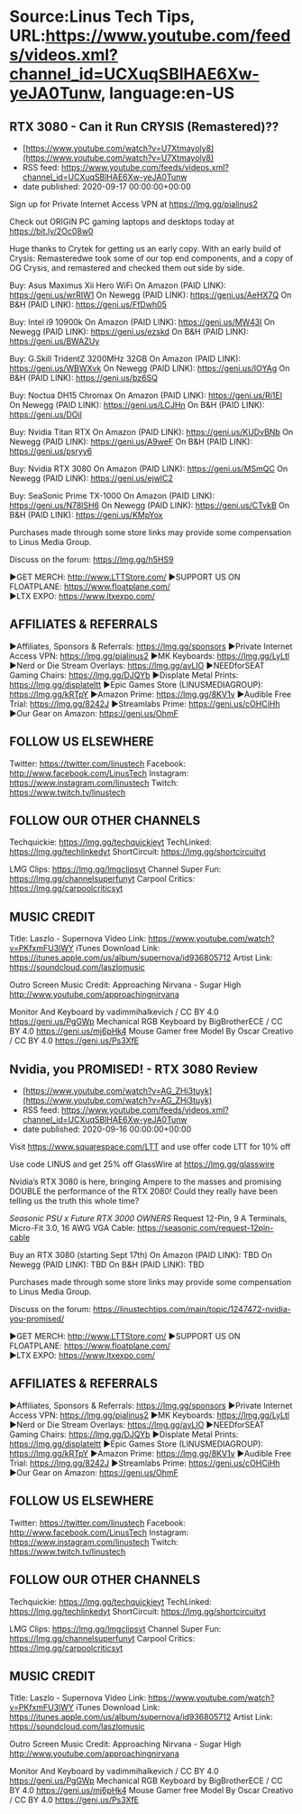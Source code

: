 # Source:Linus Tech Tips, URL:https://www.youtube.com/feeds/videos.xml?channel_id=UCXuqSBlHAE6Xw-yeJA0Tunw, language:en-US

## RTX 3080 - Can it Run CRYSIS (Remastered)??
 - [https://www.youtube.com/watch?v=U7Xtmayoly8](https://www.youtube.com/watch?v=U7Xtmayoly8)
 - RSS feed: https://www.youtube.com/feeds/videos.xml?channel_id=UCXuqSBlHAE6Xw-yeJA0Tunw
 - date published: 2020-09-17 00:00:00+00:00

Sign up for Private Internet Access VPN at https://lmg.gg/pialinus2

Check out ORIGIN PC gaming laptops and desktops today at https://bit.ly/2Oc08w0

Huge thanks to Crytek for getting us an early copy. With an early build of Crysis: Remasteredwe took some of our top end components, and a copy of OG Crysis, and remastered and checked them out side by side. 

Buy: Asus Maximus Xii Hero WiFi
On Amazon (PAID LINK): https://geni.us/wrRIW1
On Newegg (PAID LINK): https://geni.us/AeHX7Q
On B&H (PAID LINK): https://geni.us/FfDwh05

Buy: Intel i9 10900k
On Amazon (PAID LINK): https://geni.us/MW43I
On Newegg (PAID LINK): https://geni.us/ezskd
On B&H (PAID LINK): https://geni.us/BWAZUy

Buy: G.Skill TridentZ 3200MHz 32GB
On Amazon (PAID LINK): https://geni.us/WBWXvk
On Newegg (PAID LINK): https://geni.us/lOYAg
On B&H (PAID LINK): https://geni.us/bz6SQ

Buy: Noctua DH15 Chromax
On Amazon (PAID LINK): https://geni.us/Ri1EI
On Newegg (PAID LINK): https://geni.us/LCJHn
On B&H (PAID LINK): https://geni.us/DOil

Buy: Nvidia Titan RTX
On Amazon (PAID LINK): https://geni.us/KUDvBNb
On Newegg (PAID LINK): https://geni.us/A9weF
On B&H (PAID LINK): https://geni.us/psryy6

Buy: Nvidia RTX 3080
On Amazon (PAID LINK): https://geni.us/MSmQC
On Newegg (PAID LINK): https://geni.us/ejwlC2

Buy: SeaSonic Prime TX-1000
On Amazon (PAID LINK): https://geni.us/N78lSH6
On Newegg (PAID LINK): https://geni.us/CTvkB
On B&H (PAID LINK): https://geni.us/KMpYox

Purchases made through some store links may provide some compensation to Linus Media Group.

Discuss on the forum: https://lmg.gg/h5HS9


►GET MERCH: http://www.LTTStore.com/
►SUPPORT US ON FLOATPLANE: https://www.floatplane.com/  
►LTX EXPO: https://www.ltxexpo.com/   

AFFILIATES & REFERRALS
---------------------------------------------------
►Affiliates, Sponsors & Referrals: https://lmg.gg/sponsors
►Private Internet Access VPN: https://lmg.gg/pialinus2
►MK Keyboards: https://lmg.gg/LyLtl
►Nerd or Die Stream Overlays: https://lmg.gg/avLlO
►NEEDforSEAT Gaming Chairs: https://lmg.gg/DJQYb
►Displate Metal Prints: https://lmg.gg/displateltt
►Epic Games Store (LINUSMEDIAGROUP): https://lmg.gg/kRTpY
►Amazon Prime: https://lmg.gg/8KV1v
►Audible Free Trial: https://lmg.gg/8242J
►Streamlabs Prime: https://geni.us/cOHCiHh
►Our Gear on Amazon: https://geni.us/OhmF
 
FOLLOW US ELSEWHERE
---------------------------------------------------  
Twitter: https://twitter.com/linustech
Facebook: http://www.facebook.com/LinusTech
Instagram: https://www.instagram.com/linustech
Twitch: https://www.twitch.tv/linustech

FOLLOW OUR OTHER CHANNELS
---------------------------------------------------  
Techquickie: https://lmg.gg/techquickieyt
TechLinked: https://lmg.gg/techlinkedyt
ShortCircuit: https://lmg.gg/shortcircuityt

LMG Clips: https://lmg.gg/lmgclipsyt
Channel Super Fun: https://lmg.gg/channelsuperfunyt
Carpool Critics: https://lmg.gg/carpoolcriticsyt

MUSIC CREDIT
---------------------------------------------------  
Title: Laszlo - Supernova
Video Link: https://www.youtube.com/watch?v=PKfxmFU3lWY
iTunes Download Link: https://itunes.apple.com/us/album/supernova/id936805712
Artist Link: https://soundcloud.com/laszlomusic

Outro Screen Music Credit: Approaching Nirvana - Sugar High http://www.youtube.com/approachingnirvana

Monitor And Keyboard by vadimmihalkevich / CC BY 4.0  https://geni.us/PgGWp
Mechanical RGB Keyboard by BigBrotherECE / CC BY 4.0 https://geni.us/mj6pHk4
Mouse Gamer free Model By Oscar Creativo / CC BY 4.0 https://geni.us/Ps3XfE

## Nvidia, you PROMISED! - RTX 3080 Review
 - [https://www.youtube.com/watch?v=AG_ZHi3tuyk](https://www.youtube.com/watch?v=AG_ZHi3tuyk)
 - RSS feed: https://www.youtube.com/feeds/videos.xml?channel_id=UCXuqSBlHAE6Xw-yeJA0Tunw
 - date published: 2020-09-16 00:00:00+00:00

Visit https://www.squarespace.com/LTT and use offer code LTT for 10% off

Use code LINUS and get 25% off GlassWire at https://lmg.gg/glasswire

Nvidia’s RTX 3080 is here, bringing Ampere to the masses and promising DOUBLE the performance of the RTX 2080! Could they really have been telling us the truth this whole time?

*Seasonic PSU x Future RTX 3000 OWNERS* Request 12-Pin, 9 A Terminals, Micro-Fit 3.0, 16 AWG VGA Cable: https://seasonic.com/request-12pin-cable

Buy an RTX 3080 (starting Sept 17th)
On Amazon (PAID LINK): TBD
On Newegg (PAID LINK): TBD
On B&H (PAID LINK): TBD

Purchases made through some store links may provide some compensation to Linus Media Group.

Discuss on the forum: https://linustechtips.com/main/topic/1247472-nvidia-you-promised/


►GET MERCH: http://www.LTTStore.com/
►SUPPORT US ON FLOATPLANE: https://www.floatplane.com/  
►LTX EXPO: https://www.ltxexpo.com/   

AFFILIATES & REFERRALS
---------------------------------------------------
►Affiliates, Sponsors & Referrals: https://lmg.gg/sponsors
►Private Internet Access VPN: https://lmg.gg/pialinus2
►MK Keyboards: https://lmg.gg/LyLtl
►Nerd or Die Stream Overlays: https://lmg.gg/avLlO
►NEEDforSEAT Gaming Chairs: https://lmg.gg/DJQYb
►Displate Metal Prints: https://lmg.gg/displateltt
►Epic Games Store (LINUSMEDIAGROUP): https://lmg.gg/kRTpY
►Amazon Prime: https://lmg.gg/8KV1v
►Audible Free Trial: https://lmg.gg/8242J
►Streamlabs Prime: https://geni.us/cOHCiHh
►Our Gear on Amazon: https://geni.us/OhmF
 
FOLLOW US ELSEWHERE
---------------------------------------------------  
Twitter: https://twitter.com/linustech
Facebook: http://www.facebook.com/LinusTech
Instagram: https://www.instagram.com/linustech
Twitch: https://www.twitch.tv/linustech

FOLLOW OUR OTHER CHANNELS
---------------------------------------------------  
Techquickie: https://lmg.gg/techquickieyt
TechLinked: https://lmg.gg/techlinkedyt
ShortCircuit: https://lmg.gg/shortcircuityt

LMG Clips: https://lmg.gg/lmgclipsyt
Channel Super Fun: https://lmg.gg/channelsuperfunyt
Carpool Critics: https://lmg.gg/carpoolcriticsyt

MUSIC CREDIT
---------------------------------------------------  
Title: Laszlo - Supernova
Video Link: https://www.youtube.com/watch?v=PKfxmFU3lWY
iTunes Download Link: https://itunes.apple.com/us/album/supernova/id936805712
Artist Link: https://soundcloud.com/laszlomusic

Outro Screen Music Credit: Approaching Nirvana - Sugar High http://www.youtube.com/approachingnirvana

Monitor And Keyboard by vadimmihalkevich / CC BY 4.0  https://geni.us/PgGWp
Mechanical RGB Keyboard by BigBrotherECE / CC BY 4.0 https://geni.us/mj6pHk4
Mouse Gamer free Model By Oscar Creativo / CC BY 4.0 https://geni.us/Ps3XfE

